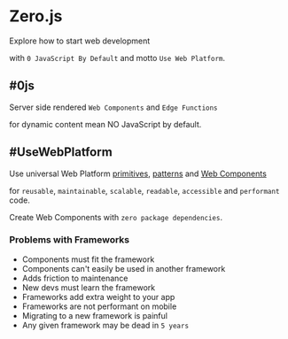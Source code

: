 # Zero.js

Explore how to start web development

with `0 JavaScript By Default` and motto `Use Web Platform`.

## #0js

Server side rendered `Web Components` and `Edge Functions`

for dynamic content mean NO JavaScript by default.

## #UseWebPlatform

Use universal Web Platform [primitives](https://developer.mozilla.org/en-US/docs/Web#web_technology_references), [patterns](https://web.dev/learn/) and [Web Components](https://developer.mozilla.org/en-US/docs/Web/Web_Components)

for `reusable`, `maintainable`, `scalable`, `readable`, `accessible` and `performant` code.

Create Web Components with `zero package dependencies`.

### Problems with Frameworks

- Components must fit the framework
- Components can't easily be used in another framework
- Adds friction to maintenance
- New devs must learn the framework
- Frameworks add extra weight to your app
- Frameworks are not performant on mobile
- Migrating to a new framework is painful
- Any given framework may be dead in `5 years`
